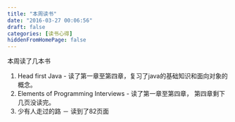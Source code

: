 ```yaml
---
title: "本周读书"
date: "2016-03-27 00:06:56"
draft: false
categories: [读书心得]
hiddenFromHomePage: false
---
```

本周读了几本书
1. Head first Java - 读了第一章至第四章，复习了java的基础知识和面向对象的概念。  
2. Elements of Programming Interviews - 读了第一章至第四章， 第四章剩下几页没读完。  
3. 少有人走过的路 － 读到了82页面
